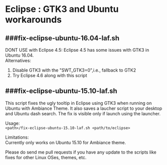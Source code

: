 # Eclipse : GTK3 and Ubuntu workarounds

###fix-eclipse-ubuntu-16.04-laf.sh
-------------------------------
DONT USE with Eclipse 4.5: 
Eclipse 4.5 has some issues with GTK3 in Ubuntu 16.04.  
Alternatives:
  1. Disable GTK3 with the "SWT_GTK3=0",i.e., fallback to GTK2
  2. Try Eclipse 4.6 along with this script

###fix-eclipse-ubuntu-15.10-laf.sh
-------------------------------
This script fixes the ugly tooltip in Eclipse using GTK3 when running on Ubuntu with Ambiance Theme.
It also saves a laucher script to your desktop and Ubuntu dash search. The fix is visible only if
launch using the launcher.

Usage:  
`<path>/fix-eclipse-ubuntu-15.10-laf.sh <path/to/eclipse>`

Limitations:  
Currently only works on Ubuntu 15.10 for Ambiance theme.

Please do send me pull requests if you have any update to the scripts like fixes for other Linux OSes, themes, etc.  



